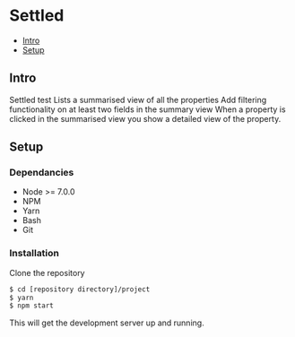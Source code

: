 # Settled

- [Intro](#intro)
- [Setup](#setup)

## Intro

Settled test
Lists a summarised view of all the properties
Add filtering functionality on at least two fields in the summary view
When a property is clicked in the summarised view you show a detailed view of the property.

## Setup

### Dependancies

- Node >= 7.0.0
- NPM
- Yarn
- Bash
- Git

### Installation

Clone the repository

```sh
$ cd [repository directory]/project
$ yarn
$ npm start
```

This will get the development server up and running.
